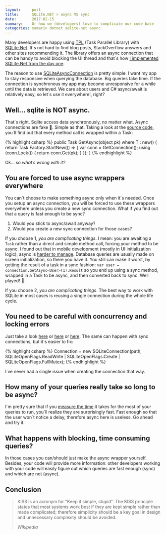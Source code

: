 ```yaml
---
layout:     post
title:      SQLite.NET > async VS sync
date:       2017-02-15
summary:    Or how we (developers) love to complicate our code base
categories: xamarin dotnet sqlite-net async
---
```

Many developers are happy using [TPL](https://www.codeproject.com/Articles/152765/Task-Parallel-Library-of-n) (Task Parallel Library) with [SQLite.Net](https://github.com/praeclarum/sqlite-net). It´s not hard to find blog posts, StackOverflow answers and other sites recommending it. The library offers an async connection that can be handy to avoid blocking the UI thread and that´s how [I implemented SQLite.Net from the day one](https://stackoverflow.com/questions/29050400/generic-repository-for-sqlite-net-in-xamarin-project/29856945#29856945).

The reason to use [SQLiteAsyncConnection](https://github.com/praeclarum/sqlite-net/blob/master/src/SQLiteAsync.cs#L45) is pretty simple: I want my app to stay responsive when querying the database. Big queries take time. If the connection is synchronous my app may become unresponsive for a while until the data is retrieved. We care about users and C# async/await is relatively easy, so let´s use it everywhere!, right? 

## Well... sqlite is NOT async.
That´s right. Sqlite access data synchronously, no matter what. Async connections are fake :shit:. Simple as that. Taking a look at the [source code](https://github.com/praeclarum/sqlite-net/blob/master/src/SQLiteAsync.cs#L169), you´ll find out that every method call is wrapped within a Task:

{% highlight csharp %}
public Task<T> GetAsync<T>(object pk) where T : new()
{
    return Task.Factory.StartNew(() =>
    {
        var conn = GetConnection();
        using (conn.Lock())
        {
            return conn.Get<T>(pk);
        }
    });
}
{% endhighlight %}

Ok... so _what´s wrong with it?_

## You are forced to use async wrappers everywhere
You can´t choose to make something async only when it´s needed. Once you setup an async connection, you will be forced to use these wrappers everywhere unless you create a new sync connection. What if you find out that a query is fast enough to be sync?

1) Would you stick to async/await anyway?  
2) Would you create a new sync connection for those cases?  

If you choose 1, _you are complicating things_. I mean: you are awaiting a `Task` rather than a direct and simple method call, forcing your method to be async. I found out that in mobile development (mostly in UI initialization logic), async is [harder to manage](http://stackoverflow.com/search?q=xamarin+async+initialization). Database queries are usually made on screen initialization, so there you have it. You still can make it worst, by getting the result of a task in a sync fashion: `var user = connection.GetAsync<User>(1).Result` so you end up using a sync method, wrapped in a Task to be async, and then converted back to sync. Well played! :punch:

If you choose 2, _you are complicating things_. The best way to work with SQLite in most cases is reusing a single connection during the whole life cycle.

## You need to be careful with concurrency and locking errors
Just take a look [here](https://forums.xamarin.com/discussion/549/sqlite-net-and-multiple-threads) or [here](https://www.google.es/search?q=sqlite-net-pcl+sqlite+busy&oq=sqlite-net-pcl+sqlite+busy&aqs=chrome..69i57.6194j0j9&sourceid=chrome&ie=UTF-8#q=xamarin+sqlite+busy) or [here](https://bitbucket.org/twincoders/sqlite-net-extensions/issues/60/async-db-operations-sqliteexception-busy). The same can happen with sync connections, but it´s easier to fix:

{% highlight csharp %}
Connection = new SQLiteConnection(path, SQLiteOpenFlags.ReadWrite 
    | SQLiteOpenFlags.Create | SQLiteOpenFlags.FullMutex);
{% endhighlight %}

I´ve never had a single issue when creating the connection that way.

## How many of your queries really take so long to be async?
I´m pretty sure that if you [measure the time](https://github.com/Fody/MethodTimer) it takes for the most of your queries to run, you´ll realize they are surprisingly fast. Fast enough so that the user won´t notice a delay, therefore async here is useless. Go ahead and try it.

## What happens with blocking, time consuming queries?
In those cases you can/should just make the async wrapper yourself. Besides, your code will provide more information: other developers working with your code will easily figure out which queries are fast enough (sync) and which are not (async). 

## Conclusion
 <blockquote>
  <p>
    KISS is an acronym for "Keep it simple, stupid". The KISS principle states that most systems work best if they are kept simple rather than made complicated; therefore simplicity should be a key goal in design and unnecessary complexity should be avoided.
  </p>
  <footer><cite title="Wikipedia">Wikipedia</cite></footer>
</blockquote>
